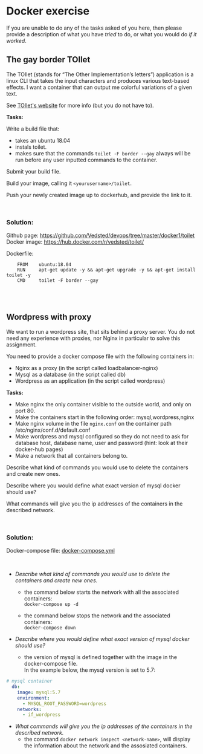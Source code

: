 # Docker exercise

If you are unable to do any of the tasks asked of you here, then please provide a description of what you have _tried_ to do, or what you would do _if it worked_.

## The gay border TOIlet

The TOIlet (stands for “The Other Implementation’s letters”) application is a linux CLI that takes the input characters and produces various text-based effects. I want a container that can output me colorful variations of a given text.

See [TOIlet's website](http://caca.zoy.org/wiki/toilet) for more info (but you do not have to).

**Tasks:**

Write a build file that:

* takes an ubuntu 18.04
* instals toilet.
* makes sure that the commands `toilet -F border --gay` always will be run before any user inputted commands to the container.

Submit your build file.

Build your image, calling it `<yourusername>/toilet`.

Push your newly created image up to dockerhub, and provide the link to it.

<br>

### Solution:
Github page: https://github.com/Vedsted/devops/tree/master/docker1/toilet  
Docker image: https://hub.docker.com/r/vedsted/toilet/ 

Dockerfile:
```docker
    FROM    ubuntu:18.04
    RUN     apt-get update -y && apt-get upgrade -y && apt-get install toilet -y
    CMD     toilet -F border --gay

``` 
<br><br>

## Wordpress with proxy

We want to run a wordpress site, that sits behind a proxy server. You do not need any experience with proxies, nor Nginx in particular to solve this assignment.

You need to provide a docker compose file with the following containers in:

* Nginx as a proxy (in the script called loadbalancer-nginx)
* Mysql as a database (in the script called db)
* Wordpress as an application (in the script called wordpress)

**Tasks:**

* Make nginx the only container visible to the outside world, and only on port 80.
* Make the containers start in the following order: mysql,wordpress,nginx
* Make nginx volume in the file `nginx.conf` on the container path /etc/nginx/conf.d/default.conf
* Make wordpress and mysql configured so they do not need to ask for database host, database name, user and password (hint: look at their docker-hub pages)
* Make a network that all containers belong to.

Describe what kind of commands you would use to delete the containers and create new ones.

Describe where you would define what exact version of mysql docker should use?

What commands will give you the ip addresses of the containers in the described network.

<br>

### Solution:

Docker-compose file: [docker-compose.yml](https://github.com/Vedsted/devops/blob/master/docker1/wordpress/docker-compose.yml)

<br>

* *Describe what kind of commands you would use to delete the containers and create new ones.*
    * the command below starts the network with all the associated containers:  
        ```docker-compose up -d```

    * the command below stops the network and the associated containers:  
        ```docker-compose down```

* *Describe where you would define what exact version of mysql docker should use?*
    * the version of mysql is defined together with the image in the docker-compose file.  
        In the example below, the mysql version is set to 5.7:

```yml
# mysql container
  db:
    image: mysql:5.7
    environment:
      - MYSQL_ROOT_PASSWORD=wordpress
    networks:
      - if_wordpress
```


* *What commands will give you the ip addresses of the containers in the described network.*   
    * the command ```docker network inspect <network-name>```, will display the information about the network and the assosiated containers.
